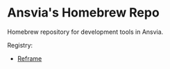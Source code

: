 Ansvia's Homebrew Repo
==========

Homebrew repository for development tools in Ansvia.

Registry:

* [Reframe](https://github.com/Ansvia/reframe)
